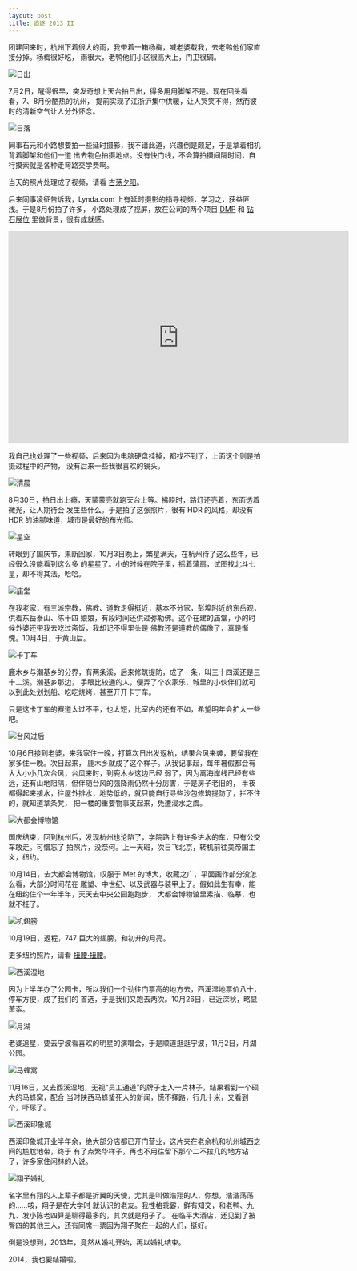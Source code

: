 ```yaml
---
layout: post
title: 追逐 2013 II
---
```


团建回来时，杭州下着很大的雨，我带着一箱杨梅，喊老婆载我，去老鸭他们家直接分掉。杨梅很好吃，
雨很大，老鸭他们小区很高大上，门卫很碉。

![日出](/assets/img/2013-recap-ii/IMG_8762.jpg)

7月2日，醒得很早，突发奇想上天台拍日出，得多用用脚架不是。现在回头看看，7、8月份酷热的杭州，
提前实现了江浙沪集中供暖，让人哭笑不得，然而彼时的清新空气让人分外怀念。

![日落](/assets/img/2013-recap-ii/IMG_8876.jpg)

同事石元和小路想要拍一些延时摄影，我不谙此道，兴趣倒是颇足，于是拿着相机背着脚架和他们一道
出去物色拍摄地点。没有快门线，不会算拍摄间隔时间，自行摸索就是各种走弯路交学费啊。

当天的照片处理成了视频，请看 [古荡夕阳](/life/sunset-at-gudang)。

后来同事凌征告诉我，Lynda.com 上有延时摄影的指导视频，学习之，获益匪浅。于是8月份拍了许多，
小路处理成了视屏，放在公司的两个项目 [DMP](http://dmp.tanx.com) 和
[钻石展位](http://zuanshi.taobao.com) 里做背景，很有成就感。

<iframe height=425 width=680 src="http://player.youku.com/embed/XNTk3OTA4MTA0" frameborder=0 allowfullscreen></iframe>

我自己也处理了一些视频，后来因为电脑硬盘挂掉，都找不到了，上面这个则是拍摄过程中的产物，
没有后来一些我很喜欢的镜头。

![清晨](/assets/img/2013-recap-ii/IMG_1908.jpg)

8月30日，拍日出上瘾，天蒙蒙亮就跑天台上等。拂晓时，路灯还亮着，东面透着微光，让人期待会
发生些什么。于是拍了这张照片，很有 HDR 的风格，却没有 HDR 的油腻味道，城市是最好的布光师。

![星空](/assets/img/2013-recap-ii/IMG_0269.jpg)

转眼到了国庆节，果断回家，10月3日晚上，繁星满天，在杭州待了这么些年，已经很久没能看到这么多
的星星了。小的时候在院子里，摇着蒲扇，试图找北斗七星，却不得其法，哈哈。

![庙堂](/assets/img/2013-recap-ii/IMG_0285.jpg)

在我老家，有三派宗教，佛教、道教走得挺近，基本不分家，彭埠附近的东岳观，供着东岳泰山、陈十四
娘娘，有段时间还供过弥勒佛。这个在建的庙堂，小的时候外婆还带我去吃过斋饭，我却记不得里头是
佛教还是道教的偶像了，真是惭愧。10月4日，于黄山后。

![卡丁车](/assets/img/2013-recap-ii/IMG_0381.jpg)

鹿木乡与潮基乡的分界，有两条溪，后来修筑提防，成了一条，叫三十四溪还是三十二溪。潮基乡那边，
手眼比较通的人，便弄了个农家乐，城里的小伙伴们就可以到此处划划船、吃吃烧烤，甚至开开卡丁车。

只是这卡丁车的赛道太过不平，也太短，比室内的还有不如，希望明年会扩大一些吧。

![台风过后](/assets/img/2013-recap-ii/IMG_0549.jpg)

10月6日接到老婆，来我家住一晚，打算次日出发返杭，结果台风来袭，要留我在家多住一晚。次日起来，
鹿木乡就成了这个样子。从我记事起，每年暑假都会有大大小小几次台风，台风来时，到鹿木乡这边已经
弱了，因为离海岸线已经有些远，还有山地阻隔，但伴随台风的强降雨仍然十分厉害，于是房子老旧的，
半夜都得起来接水，往屋外排水，地势低的，就只能自行寻些沙包修筑提防了，拦不住的，就知道拿条凳，
把一楼的重要物事支起来，免遭浸水之虞。

![大都会博物馆](/assets/img/2013-recap-ii/IMG_1294.jpg)

国庆结束，回到杭州后，发现杭州也沦陷了，学院路上有许多进水的车，只有公交车敢走。可惜忘了
拍照片，没奈何。上一天班，次日飞北京，转机前往美帝国主义，纽约。

10月14日，去大都会博物馆，叹服于 Met 的博大，收藏之广，平面画作部分没怎么看，大部分时间花在
雕塑、中世纪、以及武器与装甲上了。假如此生有幸，能在纽约住个一年半年，天天去中央公园跑跑步，
大都会博物馆里素描、临摹，也就不枉了。

![机翅膀](/assets/img/2013-recap-ii/IMG_1943.jpg)

10月19日，返程，747 巨大的翅膀，和初升的月亮。

更多纽约照片，请看 [扭腰·扭腰](/life/touring-new-york)。

![西溪湿地](/assets/img/2013-recap-ii/IMG_2221.jpg)

因为上半年办了公园卡，所以我们一个劲往门票高的地方去，西溪湿地票价八十，停车方便，成了我们的
首选，于是我们又跑去两次。10月26日，已近深秋，略显萧索。

![月湖](/assets/img/2013-recap-ii/IMG_2291.jpg)

老婆追星，要去宁波看喜欢的明星的演唱会，于是顺道逛逛宁波，11月2日，月湖公园。

![马蜂窝](/assets/img/2013-recap-ii/IMG_2533.jpg)

11月16日，又去西溪湿地，无视“员工通道”的牌子走入一片林子，结果看到一个硕大的马蜂窝，配合
当时陕西马蜂蛰死人的新闻，慌不择路，行几十米，又看到个，吓尿了。

![西溪印象城](/assets/img/2013-recap-ii/IMG_2544.jpg)

西溪印象城开业半年余，绝大部分店都已开门营业，这片夹在老余杭和杭州城西之间的尴尬地带，终于
有了点繁华样子，再也不用往留下那个二不拉几的地方钻了，许多家住闲林的人说。

![翔子婚礼](/assets/img/2013-recap-ii/IMG_2609.jpg)

名字里有翔的人上辈子都是折翼的天使，尤其是叫做浩翔的人，你想，浩浩荡荡的……咳，翔子是在大学时
就认识的老友。我性格乖僻，鲜有知交，和老鸭、九九、发小陈老四算是聊得最多的，其次就是翔子了。
在临平大酒店，还见到了披臀四的其他三人，还有同席一票因为翔子聚在一起的人们，挺好。

倒是没想到，2013年，竟然从婚礼开始，再以婚礼结束。

2014，我也要结婚啦。

